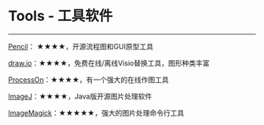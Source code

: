 # Tools - 工具软件
---

[Pencil](https://github.com/evolus/pencil)： **★★★★**，开源流程图和GUI原型工具

[draw.io](https://www.draw.io/)：**★★★★**，免费在线/离线Visio替换工具，图形种类丰富

[ProcessOn](https://www.processon.com/)：**★★★★**，有一个强大的在线作图工具

[ImageJ](https://imagej.nih.gov/ij/)：**★★★★**，Java版开源图片处理软件

[ImageMagick](https://imagemagick.org/index.php)：**★★★★★**，强大的图片处理命令行工具
